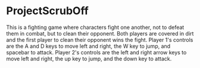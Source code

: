# ProjectScrubOff
 
This is a fighting game where characters fight one another, not to defeat them in combat, but to clean their opponent. Both players are covered in dirt and the first player to clean their opponent wins the fight.
Player 1's controls are the A and D keys to move left and right, the W key to jump, and spacebar to attack.
Player 2's controls are the left and right arrow keys to move left and right, the up key to jump, and the down key to attack.

